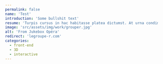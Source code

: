 ```yaml
---
permalink: false
name: 'Test'
introduction: 'Some bullshit text'
resume: 'Turpis cursus in hac habitasse platea dictumst. At urna condimentum mattis pellentesque. Enim lobortis scelerisque fermentum dui faucibus in ornare quam. Viverra vitae congue eu consequat ac felis donec. Ante metus dictum at tempor. Morbi enim nunc faucibus a pellentesque sit amet porttitor. Leo duis ut diam quam nulla porttitor massa.'
image: 'src/assets/img/work/grouper.jpg'
alt: 'From Jukebox Opéra'
redirect: 'legroupe-r.com'
categories:
  - front-end
  - 3D
  - interactive
---
```

